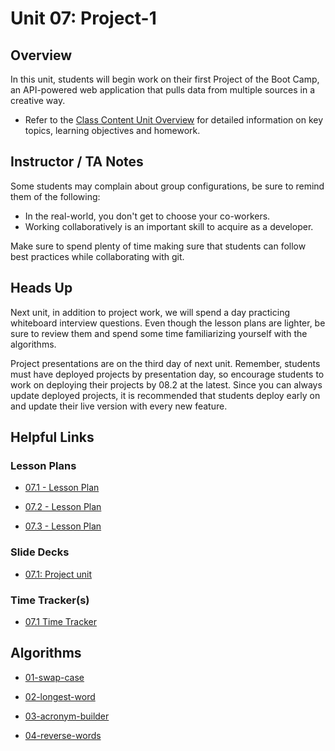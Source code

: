 # Unit 07: Project-1

## Overview

In this unit, students will begin work on their first Project of the Boot Camp, an API-powered web application that pulls data from multiple sources in a creative way.

  * Refer to the [Class Content Unit Overview](../../../01-Class-Content/07-Project-1/README.md) for detailed information on key topics, learning objectives and homework.

## Instructor / TA Notes

Some students may complain about group configurations, be sure to remind them of the following:

  * In the real-world, you don't get to choose your co-workers.
  * Working collaboratively is an important skill to acquire as a developer.

Make sure to spend plenty of time making sure that students can follow best practices while collaborating with git.

## Heads Up

Next unit, in addition to project work, we will spend a day practicing whiteboard interview questions. Even though the lesson plans are lighter, be sure to review them and spend some time familiarizing yourself with the algorithms. 

Project presentations are on the third day of next unit. Remember, students must have deployed projects by presentation day, so encourage students to work on deploying their projects by 08.2 at the latest. Since you can always update deployed projects, it is recommended that students deploy early on and update their live version with every new feature.

## Helpful Links

### Lesson Plans

  * [07.1 - Lesson Plan](01-Day/07.1-LESSON-PLAN.md)

  * [07.2 - Lesson Plan](02-Day/07.2-LESSON-PLAN.md)

  * [07.3 - Lesson Plan](03-Day/07.3-LESSON-PLAN.md)

### Slide Decks

  * [07.1: Project unit](https://docs.google.com/presentation/d/1mCsAsRtwjGncXqq17bIJUZGNV26wqjqeuhWTQvnoLa0/edit?usp=sharing)

### Time Tracker(s)

* [07.1 Time Tracker](https://drive.google.com/open?id=1i6RK5P8ZPQEwF8rcis89Er9LF61jPUTy)

## Algorithms

  * [01-swap-case](../../../01-Class-Content/07-Project-1/03-Algorithms/01-swap-case)

  * [02-longest-word](../../../01-Class-Content/07-Project-1/03-Algorithms/02-longest-word)

  * [03-acronym-builder](../../../01-Class-Content/07-Project-1/03-Algorithms/03-acronym-builder)

  * [04-reverse-words](../../../01-Class-Content/07-Project-1/03-Algorithms/04-reverse-words)
